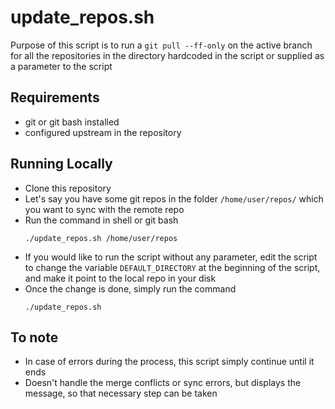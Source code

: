 # update_repos.sh

Purpose of this script is to run a `git pull --ff-only` on the active branch for all the repositories in the directory hardcoded in the script or supplied as a parameter to the script


## Requirements

+ git or git bash installed
+ configured upstream in the repository


## Running Locally

+ Clone this repository
+ Let's say you have some git repos in the folder `/home/user/repos/` which you want to sync with the remote repo
+ Run the command in shell or git bash
   ```shell
   ./update_repos.sh /home/user/repos
   ```
+ If you would like to run the script without any parameter, edit the script to change the variable `DEFAULT_DIRECTORY` at the beginning of the script, and make it point to the local repo in your disk
+ Once the change is done, simply run the command
   ```shell
   ./update_repos.sh
   ```


## To note

+ In case of errors during the process, this script simply continue until it ends
+ Doesn't handle the merge conflicts or sync errors, but displays the message, so that necessary step can be taken
